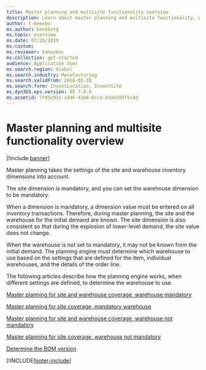 ```yaml
---
title: Master planning and multisite functionality overview
description: Learn about master planning and multisite functionality, which take the settings of the site and warehouse inventory dimensions into account. 
author: t-benebo
ms.author: benebotg
ms.topic: overview
ms.date: 07/25/2019
ms.custom:
ms.reviewer: kamaybac
ms.collection: get-started
audience: Application User
ms.search.region: Global
ms.search.industry: Manufacturing
ms.search.validFrom: 2016-02-28
ms.search.form: InventLocation, InventSite
ms.dyn365.ops.version: AX 7.0.0
ms.assetid: 7f05c031-a446-4168-8cce-03a6305f5c4d
---
```


# Master planning and multisite functionality overview

[!include [banner](../includes/banner.md)]

Master planning takes the settings of the site and warehouse inventory dimensions into account. 

The site dimension is mandatory, and you can set the warehouse dimension to be mandatory.

When a dimension is mandatory, a dimension value must be entered on all inventory transactions. Therefore, during master planning, the site and the warehouse for the initial demand are known. The site dimension is also consistent so that during the explosion of lower-level demand, the site value does not change.

When the warehouse is not set to mandatory, it may not be known from the initial demand. The planning engine must determine which warehouse to use based on the settings that are defined for the item, individual warehouses, and the details of the order line.

The following articles describe how the planning engine works, when different settings are defined, to determine the warehouse to use.

[Master planning for site and warehouse coverage, warehouse mandatory](master-plan-site-warehouse-coverage-warehouse-mandatory.md)

[Master planning for site coverage, mandatory warehouse](master-plan-site-coverage-warehouse-mandatory.md)

[Master planning for site and warehouse coverage, warehouse not mandatory](master-plan-site-warehouse-coverage-warehouse-not-mandatory.md)

[Master planning for site coverage, warehouse not mandatory](master-plan-site-coverage-warehouse-not-mandatory.md)

[Determine the BOM version](master-plan-bom-version-determined.md)





[!INCLUDE[footer-include](../../includes/footer-banner.md)]